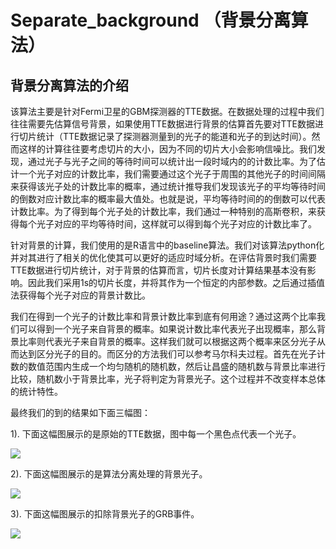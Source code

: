 # Separate_background （背景分离算法）

## 背景分离算法的介绍

该算法主要是针对Fermi卫星的GBM探测器的TTE数据。在数据处理的过程中我们往往需要先估算信号背景，如果使用TTE数据进行背景的估算首先要对TTE数据进行切片统计（TTE数据记录了探测器测量到的光子的能道和光子的到达时间）。然而这样的计算往往要考虑切片的大小，因为不同的切片大小会影响信噪比。我们发现，通过光子与光子之间的等待时间可以统计出一段时域内的的计数比率。为了估计一个光子对应的计数比率，我们需要通过这个光子于周围的其他光子的时间间隔来获得该光子处的计数比率的概率，通过统计推导我们发现该光子的平均等待时间的倒数对应计数比率的概率最大值处。也就是说，平均等待时间的的倒数可以代表计数比率。为了得到每个光子处的计数比率，我们通过一种特别的高斯卷积，来获得每个光子对应的平均等待时间，这样就可以得到每个光子对应的计数比率了。

针对背景的计算，我们使用的是R语言中的baseline算法。我们对该算法python化并对其进行了相关的优化使其可以更好的适应时域分析。在评估背景时我们需要TTE数据进行切片统计，对于背景的估算而言，切片长度对计算结果基本没有影响。因此我们采用1s的切片长度，并将其作为一个恒定的内部参数。之后通过插值法获得每个光子对应的背景计数比。

我们在得到一个光子的计数比率和背景计数比率到底有何用途？通过这两个比率我们可以得到一个光子来自背景的概率。如果说计数比率代表光子出现概率，那么背景比率则代表光子来自背景的概率。这样我们就可以根据这两个概率来区分光子从而达到区分光子的目的。而区分的方法我们可以参考马尔科夫过程。首先在光子计数的数值范围内生成一个均匀随机的随机数，然后让昌盛的随机数与背景比率进行比较，随机数小于背景比率，光子将判定为背景光子。这个过程并不改变样本总体的统计特性。

最终我们的到的结果如下面三幅图：

1). 下面这幅图展示的是原始的TTE数据，图中每一个黑色点代表一个光子。

![](https://github.com/zoujinhang/Separate_background/tree/master/picture/A_original.png)

2). 下面这幅图展示的是算法分离处理的背景光子。

![](https://github.com/zoujinhang/Separate_background/tree/master/picture/A_b.png)

3). 下面这幅图展示的扣除背景光子的GRB事件。

![](https://github.com/zoujinhang/Separate_background/tree/master/picture/A_s.png)





